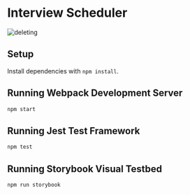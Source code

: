 # Interview Scheduler


![deleting](https://gyazo.com/01cd776836f295148e9962e9f3981b04)

## Setup

Install dependencies with `npm install`.

## Running Webpack Development Server

```sh
npm start
```

## Running Jest Test Framework

```sh
npm test
```

## Running Storybook Visual Testbed

```sh
npm run storybook
```
